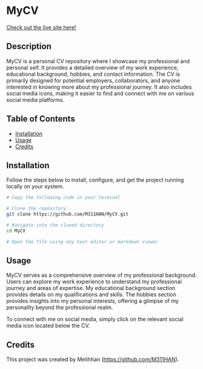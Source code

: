 # MyCV

[Check out the live site here!](https://m311han.github.io/MyCV/#)

## Description

MyCV is a personal CV repository where I showcase my professional and personal self. It provides a detailed overview of my work experience, educational background, hobbies, and contact information. The CV is primarily designed for potential employers, collaborators, and anyone interested in knowing more about my professional journey. It also includes social media icons, making it easier to find and connect with me on various social media platforms.

## Table of Contents

- [Installation](#installation)
- [Usage](#usage)
- [Credits](#credits)

## Installation

Follow the steps below to install, configure, and get the project running locally on your system.

```bash
# Copy the following code in your terminal

# Clone the repository
git clone https://github.com/M311HAN/MyCV.git

# Navigate into the cloned directory
cd MyCV

# Open the file using any text editor or markdown viewer
```
## Usage

MyCV serves as a comprehensive overview of my professional background. Users can explore my work experience to understand my professional journey and areas of expertise. My educational background section provides details on my qualifications and skills. The hobbies section provides insights into my personal interests, offering a glimpse of my personality beyond the professional realm.

To connect with me on social media, simply click on the relevant social media icon located below the CV.

## Credits

This project was created by Melihhan (https://github.com/M311HAN).


